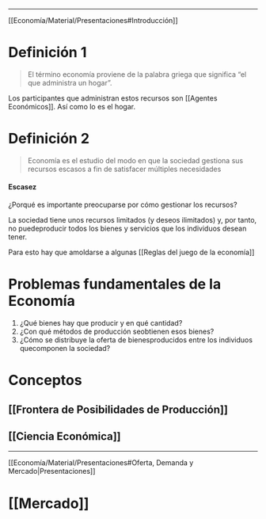 ***
[[Economía/Material/Presentaciones#Introducción]]
# Definición 1
 >El término economía proviene de la palabra griega que significa “el que administra un hogar”. 

Los participantes que administran estos recursos son [[Agentes Económicos]]. Así como lo es el hogar.

# Definición 2
> Economía es el estudio del modo en que la sociedad gestiona sus recursos escasos a fin de satisfacer múltiples necesidades
#### Escasez
¿Porqué es importante preocuparse por cómo gestionar los recursos?

La sociedad tiene unos recursos limitados (y deseos ilimitados) y, por tanto, no puedeproducir todos los bienes y servicios que los individuos desean tener.

Para esto hay que amoldarse a algunas [[Reglas del juego de la economía]]


# Problemas fundamentales de la Economía

1. ¿Qué bienes hay que producir y en qué cantidad?
2. ¿Con qué métodos de producción seobtienen esos bienes?
3. ¿Cómo se distribuye la oferta de bienesproducidos entre los individuos quecomponen la sociedad?

# Conceptos
## [[Frontera de Posibilidades de Producción]]

## [[Ciencia Económica]]

---
[[Economía/Material/Presentaciones#Oferta, Demanda y Mercado|Presentaciones]]

# [[Mercado]]
